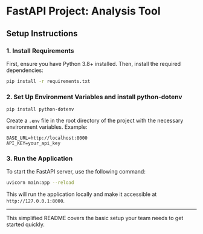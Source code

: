 # FastAPI Project: Analysis Tool

## Setup Instructions

### 1. Install Requirements

First, ensure you have Python 3.8+ installed. Then, install the required dependencies:

```bash
pip install -r requirements.txt
```

### 2. Set Up Environment Variables and install **python-dotenv**

```
pip install python-dotenv
```

Create a `.env` file in the root directory of the project with the necessary environment variables. Example:

```env
BASE_URL=http://localhost:8000
API_KEY=your_api_key
```

### 3. Run the Application

To start the FastAPI server, use the following command:

```bash
uvicorn main:app --reload
```

This will run the application locally and make it accessible at `http://127.0.0.1:8000`.

---

This simplified README covers the basic setup your team needs to get started quickly.
